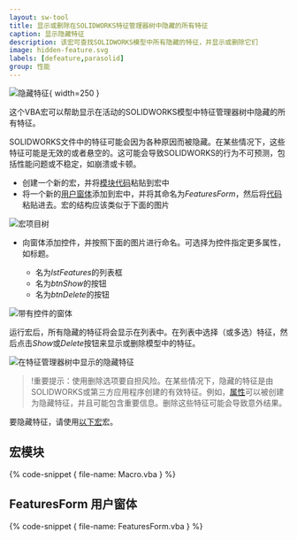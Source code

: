```yaml
---
layout: sw-tool
title: 显示或删除在SOLIDWORKS特征管理器树中隐藏的所有特征
caption: 显示隐藏特征
description: 该宏可查找SOLIDWORKS模型中所有隐藏的特征，并显示或删除它们
image: hidden-feature.svg
labels: [defeature,parasolid]
group: 性能
---
```

![隐藏特征](hidden-feature.svg){ width=250 }

这个VBA宏可以帮助显示在活动的SOLIDWORKS模型中特征管理器树中隐藏的所有特征。

SOLIDWORKS文件中的特征可能会因为各种原因而被隐藏。在某些情况下，这些特征可能是无效的或者悬空的。这可能会导致SOLIDWORKS的行为不可预测，包括性能问题或不稳定，如崩溃或卡顿。

* 创建一个新的宏，并将[模块代码](#macro-module)粘贴到宏中
* 将一个新的[用户窗体](/visual-basic/user-forms/)添加到宏中，并将其命名为*FeaturesForm*，然后将[代码](#featuresform-user-form)粘贴进去。宏的结构应该类似于下面的图片

![宏项目树](project-tree.png)

* 向窗体添加控件，并按照下面的图片进行命名。可选择为控件指定更多属性，如标题。

    * 名为*lstFeatures*的列表框
    * 名为*btnShow*的按钮
    * 名为*btnDelete*的按钮

![带有控件的窗体](hidden-features-form.png)

运行宏后，所有隐藏的特征将会显示在列表中。在列表中选择（或多选）特征，然后点击*Show*或*Delete*按钮来显示或删除模型中的特征。

![在特征管理器树中显示的隐藏特征](displayed-hidden-feature.png)

> !重要提示：使用删除选项要自担风险。在某些情况下，隐藏的特征是由SOLIDWORKS或第三方应用程序创建的有效特征。例如，[属性](/solidworks-api/data-storage/attributes/)可以被创建为隐藏特征，并且可能包含重要信息。删除这些特征可能会导致意外结果。

要隐藏特征，请使用[以下宏](/solidworks-api/document/features-manager/hide-features/)宏。

## 宏模块

{% code-snippet { file-name: Macro.vba } %}

## FeaturesForm 用户窗体

{% code-snippet { file-name: FeaturesForm.vba } %}